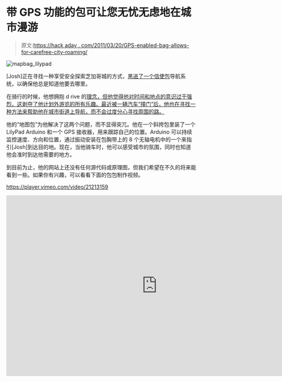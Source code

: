# 带 GPS 功能的包可让您无忧无虑地在城市漫游

> 原文:[https://hack aday . com/2011/03/20/GPS-enabled-bag-allows-for-carefree-city-roaming/](https://hackaday.com/2011/03/20/gps-enabled-bag-allows-for-carefree-city-roaming/)

![mapbag_lilypad](../Images/4d58b08d7a91081a2bc3c64ad774b1cf.png "mapbag_lilypad")

[Josh]正在寻找一种享受安全探索芝加哥城的方式，[黑进了一个信使包](http://www.joshbillions.org/post/3974357210/mapbag)导航系统，以确保他总是知道他要去哪里。

在骑行的时候，他想拥抱 d rive 的[理念，但他觉得他对时间和地点的意识过于强烈，这剥夺了他计划外游览的所有乐趣。最近被一辆汽车“撞门”后，他也在寻找一种方法来帮助他在城市街道上导航，而不会过度分心寻找周围的路。](http://en.wikipedia.org/wiki/D%C3%A9rive)

他的“地图包”为他解决了这两个问题，而不显得突兀。他在一个斜挎包里装了一个 LilyPad Arduino 和一个 GPS 接收器，用来跟踪自己的位置。Arduino 可以持续监控速度、方向和位置，通过振动安装在包胸带上的 8 个无轴电机中的一个来指引[Josh]到达目的地。现在，当他骑车时，他可以感受城市的氛围，同时也知道他会准时到达他需要的地方。

到目前为止，他的网站上还没有任何源代码或原理图，但我们希望在不久的将来能看到一些。如果你有兴趣，可以看看下面的包包制作视频。

<https://player.vimeo.com/video/21213159>

</div> <div class="embed-vimeo" style="text-align: center;"><iframe src="https://player.vimeo.com/video/21213190" width="800" height="480" frameborder="0" webkitallowfullscreen="" mozallowfullscreen="" allowfullscreen=""/></div> </body> </html>